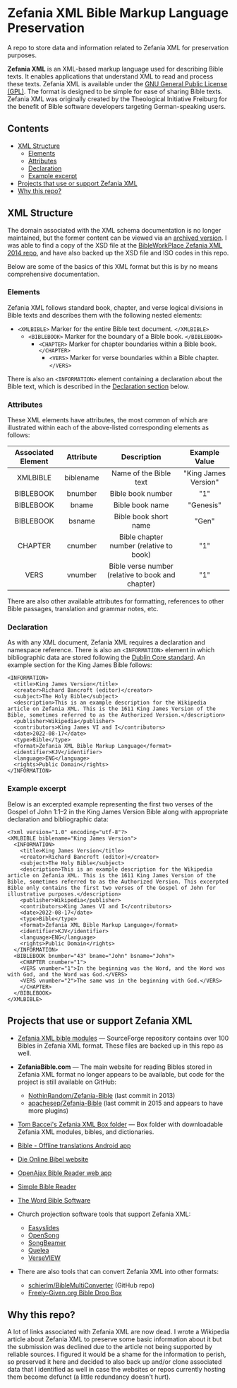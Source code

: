 # Zefania XML Bible Markup Language Preservation

A repo to store data and information related to Zefania XML for preservation purposes.

**Zefania XML** is an XML-based markup language used for describing Bible texts. It enables applications that understand XML to read and process these texts. Zefania XML is available under the [GNU General Public License (GPL)](https://github.com/biblenerd/Zefania-XML-Preservation/blob/main/LICENSE). The format is designed to be simple for ease of sharing Bible texts. Zefania XML was originally created by the Theological Initiative Freiburg for the benefit of Bible software developers targeting German-speaking users.


## Contents

- [XML Structure](#xml-structure)
  - [Elements](#elements)
  - [Attributes](#attributes)
  - [Declaration](#declaration)
  - [Example excerpt](#example-excerpt)
- [Projects that use or support Zefania XML](#projects-that-use-or-support-zefania-xml)
- [Why this repo?](#why-this-repo)
  

## XML Structure

The domain associated with the XML schema documentation is no longer maintained, but the former content can be viewed via an [archived version](https://web.archive.org/web/20180730154206/http://bgfdb.de/zefaniaxml/bml/). I was able to find a copy of the XSD file at the [BibleWorkPlace Zefania XML 2014 repo](https://sourceforge.net/p/bibleworkplace/zef2014/ci/master/tree/), and have also backed up the XSD file and ISO codes in this repo.

Below are some of the basics of this XML format but this is by no means comprehensive documentation.

### Elements

Zefania XML follows standard book, chapter, and verse logical divisions in Bible texts and describes them with the following nested elements:

- `<XMLBIBLE>` Marker for the entire Bible text document. `</XMLBIBLE>`
  - `<BIBLEBOOK>` Marker for the boundary of a Bible book. `</BIBLEBOOK>`
    - `<CHAPTER>`  Marker for chapter boundaries within a Bible book. `</CHAPTER>`
      - `<VERS>` Marker for verse boundaries within a Bible chapter. `</VERS>`

There is also an `<INFORMATION>` element containing a declaration about the Bible text, which is described in the [Declaration section](#declaration) below. 

### Attributes

These XML elements have attributes, the most common of which are illustrated within each of the above-listed corresponding elements as follows: 

**Associated Element**|**Attribute**|**Description**|**Example Value**
:-----:|:-----:|:-----:|:-----:
XMLBIBLE |biblename |Name of the Bible text |"King James Version"
BIBLEBOOK |bnumber |Bible book number |"1"
BIBLEBOOK |bname |Bible book name |"Genesis"
BIBLEBOOK |bsname |Bible book short name |"Gen"
CHAPTER |cnumber |Bible chapter number (relative to book) |"1"
VERS |vnumber |Bible verse number (relative to book and chapter) |"1"

There are also other available attributes for formatting, references to other Bible passages, translation and grammar notes, etc. 

### Declaration

As with any XML document, Zefania XML requires a declaration and namespace reference. There is also an `<INFORMATION>` element in which bibliographic data are stored following the [Dublin Core standard](https://www.dublincore.org/specifications/dublin-core/dcmi-terms/). An example <INFORMATION> section for the King James Bible follows:

    <INFORMATION>
      <title>King James Version</title>
      <creator>Richard Bancroft (editor)</creator>
      <subject>The Holy Bible</subject>
      <description>This is an example description for the Wikipedia article on Zefania XML. This is the 1611 King James Version of the Bible, sometimes referred to as the Authorized Version.</description>
      <publisher>Wikipedia</publisher>
      <contributors>King James VI and I</contributors>
      <date>2022-08-17</date>
      <type>Bible</type>
      <format>Zefania XML Bible Markup Language</format>
      <identifier>KJV</identifier>
      <language>ENG</language>
      <rights>Public Domain</rights>
    </INFORMATION>

### Example excerpt

Below is an excerpted example representing the first two verses of the Gospel of John 1:1–2 in the King James Version Bible along with appropriate declaration and bibliographic data: 

    <?xml version="1.0" encoding="utf-8"?>
    <XMLBIBLE biblename="King James Version">
      <INFORMATION>
        <title>King James Version</title>
        <creator>Richard Bancroft (editor)</creator>
        <subject>The Holy Bible</subject>
        <description>This is an example description for the Wikipedia article on Zefania XML. This is the 1611 King James Version of the Bible, sometimes referred to as the Authorized Version. This excerpted Bible only contains the first two verses of the Gospel of John for illustrative purposes.</description>
        <publisher>Wikipedia</publisher>
        <contributors>King James VI and I</contributors>
        <date>2022-08-17</date>
        <type>Bible</type>
        <format>Zefania XML Bible Markup Language</format>
        <identifier>KJV</identifier>
        <language>ENG</language>
        <rights>Public Domain</rights>
      </INFORMATION>
      <BIBLEBOOK bnumber="43" bname="John" bsname="John">
        <CHAPTER cnumber="1">
        <VERS vnumber="1">In the beginning was the Word, and the Word was with God, and the Word was God.</VERS>
        <VERS vnumber="2">The same was in the beginning with God.</VERS>
        </CHAPTER>
      </BIBLEBOOK>
    </XMLBIBLE>


## Projects that use or support Zefania XML

- [Zefania XML bible modules](https://sourceforge.net/projects/zefania-sharp/) &mdash; SourceForge repository contains over 100 Bibles in Zefania XML format. These files are backed up in this repo as well.

- **ZefaniaBible.com** &mdash; The main website for reading Bibles stored in Zefania XML format no longer appears to be available, but code for the project is still available on GitHub:
  - [NothinRandom/Zefania-Bible](https://github.com/NothinRandom/Zefania-Bible) (last commit in 2013)
  - [apachesep/Zefania-Bible](https://github.com/apachesep/Zefania-Bible) (last commit in 2015 and appears to have more plugins)

- [Tom Baccei's Zefania XML Box folder](https://app.box.com/s/et4h5qhkcf2itcp8nv22/folder/1920823123) &mdash; Box folder with downloadable Zefania XML modules, bibles, and dictionaries.

- [Bible - Offline translations Android app](https://play.google.com/store/apps/details?id=sk.nosal.matej.bible)

- [Die Online Bibel website](http://dieonlinebibel.de/)

- [OpenAjax Bible Reader web app](https://www.mathertel.de/AJAXEngine/S03_AJAXControls/BiblePage.aspx#version=&book=&chapter=)

- [Simple Bible Reader](https://trumpet-call.org/simplebiblereader/)

- [The Word Bible Software](https://www.theword.net/index.php)

- Church projection software tools that support Zefania XML:
  - [Easyslides](https://www.easyslides.com/main/v5/bibles/)
  - [OpenSong](http://www.opensong.org/home/download#bibles)
  - [SongBeamer](https://www.songbeamer.com/software.htm)
  - [Quelea](https://quelea.org/)
  - [VerseVIEW](http://verseview.info/verseview/?p=951)

- There are also tools that can convert Zefania XML into other formats:
  - [schierlm/BibleMultiConverter](https://github.com/schierlm/BibleMultiConverter) (GitHub repo)
  - [Freely-Given.org Bible Drop Box](https://freely-given.org/Software/BibleDropBox/)


## Why this repo?

A lot of links associated with Zefania XML are now dead. I wrote a Wikipedia article about Zefania XML to preserve some basic information about it but the submission was declined due to the article not being supported by reliable sources. I figured it would be a shame for the information to perish, so preserved it here and decided to also back up and/or clone associated data that I identified as well in case the websites or repos currently hosting them become defunct (a little redundancy doesn't hurt).
